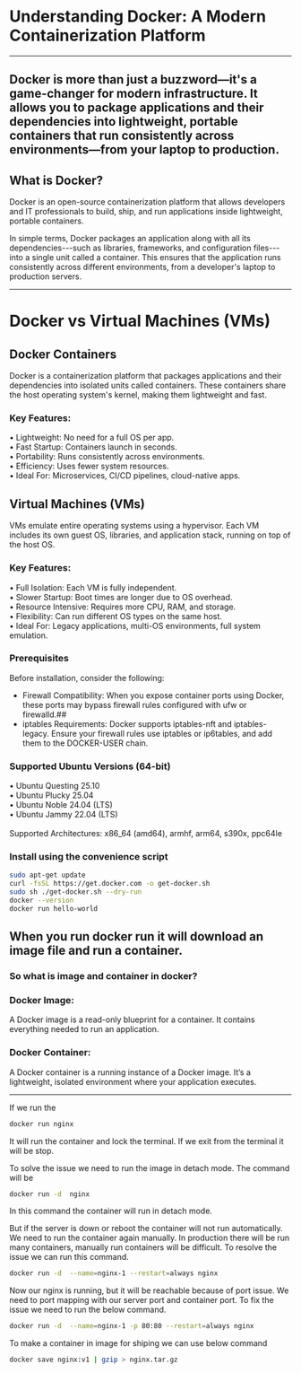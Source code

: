 # Understanding Docker: A Modern Containerization Platform
---
 Docker is more than just a buzzword—it's a game-changer for modern infrastructure. It allows you to package applications and their dependencies into lightweight, portable containers that run consistently across environments—from your laptop to production.
---
## What is Docker?

Docker is an open-source containerization platform that allows
developers and IT professionals to build, ship, and run applications
inside lightweight, portable containers.

In simple terms, Docker packages an application along with all its
dependencies---such as libraries, frameworks, and configuration
files---into a single unit called a container. This ensures that the
application runs consistently across different environments, from a
developer's laptop to production servers.

---
# Docker vs Virtual Machines (VMs)

## Docker Containers
Docker is a containerization platform that packages applications and their dependencies into isolated units called containers. These containers share the host operating system's kernel, making them lightweight and fast.

### Key Features:
•	Lightweight: No need for a full OS per app.\
•	Fast Startup: Containers launch in seconds.\
•	Portability: Runs consistently across environments.\
•	Efficiency: Uses fewer system resources.\
•	Ideal For: Microservices, CI/CD pipelines, cloud-native apps.


## Virtual Machines (VMs)
VMs emulate entire operating systems using a hypervisor. Each VM includes its own guest OS, libraries, and application stack, running on top of the host OS.

### Key Features:
•	Full Isolation: Each VM is fully independent.\
•	Slower Startup: Boot times are longer due to OS overhead.\
•	Resource Intensive: Requires more CPU, RAM, and storage.\
•	Flexibility: Can run different OS types on the same host.\
•	Ideal For: Legacy applications, multi-OS environments, full system emulation.

### Prerequisites

Before installation, consider the following:

- Firewall Compatibility: When you expose container ports using Docker,
these ports may bypass firewall rules configured with ufw or firewalld.##
- iptables Requirements: Docker supports iptables-nft and
iptables-legacy. Ensure your firewall rules use iptables or ip6tables,
and add them to the DOCKER-USER chain.

### Supported Ubuntu Versions (64-bit)

• Ubuntu Questing 25.10\
• Ubuntu Plucky 25.04\
• Ubuntu Noble 24.04 (LTS)\
• Ubuntu Jammy 22.04 (LTS)\
\
Supported Architectures: x86_64 (amd64), armhf, arm64, s390x, ppc64le

### Install using the convenience script

```bash
sudo apt-get update
curl -fsSL https://get.docker.com -o get-docker.sh
sudo sh ./get-docker.sh --dry-run
docker --version
docker run hello-world

```

When you run docker run it will download an image file and run a container.
---
### So what is image and container in docker?
### Docker Image: 
A Docker image is a read-only blueprint for a container. It contains everything needed to run an application.

### Docker Container: 
A Docker container is a running instance of a Docker image. It’s a lightweight, isolated environment where your application executes.

--- 
If we run the

```bash
docker run nginx
```
It will run the container and lock the terminal. If we exit from the terminal it will be stop. 


 To solve the issue we need to run the image in detach mode. The command will be

 ```bash
docker run -d  nginx
```

In this command the container will run in detach mode. 


But if the server is down or reboot the container will not run automatically. We need to run the container again manually. In production there will be run many containers, manually run containers will be difficult. To resolve the issue we can run this command.

 ```bash
docker run -d  --name=nginx-1 --restart=always nginx
```

Now our nginx is running, but it will be reachable because of port issue. We need to port mapping with our server port and container port. To fix the issue we need to run the below command. 

 ```bash
docker run -d  --name=nginx-1 -p 80:80 --restart=always nginx
```

To make a container in image for shiping we can use below command


 ```bash
docker save nginx:v1 | gzip > nginx.tar.gz
```
